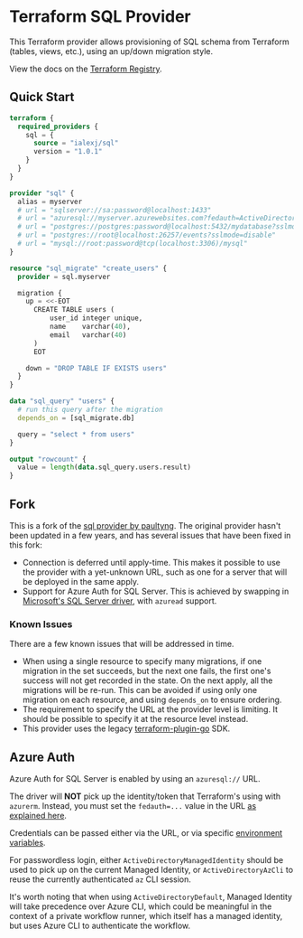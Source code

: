 # Terraform SQL Provider

This Terraform provider allows provisioning of SQL schema from Terraform (tables, views, etc.), using an up/down migration style.

View the docs on the [Terraform Registry](https://registry.terraform.io/providers/ialexj/sql/latest/docs).

## Quick Start

```terraform
terraform {
  required_providers {
    sql = {
      source = "ialexj/sql"
      version = "1.0.1"
    }
  }
}

provider "sql" {
  alias = myserver
  # url = "sqlserver://sa:password@localhost:1433"
  # url = "azuresql://myserver.azurewebsites.com?fedauth=ActiveDirectoryAzCli"
  # url = "postgres://postgres:password@localhost:5432/mydatabase?sslmode=disable"
  # url = "postgres://root@localhost:26257/events?sslmode=disable"
  # url = "mysql://root:password@tcp(localhost:3306)/mysql"
}

resource "sql_migrate" "create_users" {
  provider = sql.myserver

  migration {
    up = <<-EOT
      CREATE TABLE users (
          user_id integer unique,
          name    varchar(40),
          email   varchar(40)
      )
      EOT

    down = "DROP TABLE IF EXISTS users"
  }
}

data "sql_query" "users" {
  # run this query after the migration
  depends_on = [sql_migrate.db]

  query = "select * from users"
}

output "rowcount" {
  value = length(data.sql_query.users.result)
}
```

## Fork

This is a fork of the [sql provider by paultyng](https://github.com/paultyng/terraform-provider-sql). The original provider hasn't been updated in a few years, and has several issues that have been fixed in this fork:

- Connection is deferred until apply-time. This makes it possible to use the provider with a yet-unknown URL, such as one for a server that will be deployed in the same apply.
- Support for Azure Auth for SQL Server. This is achieved by swapping in [Microsoft's SQL Server driver](https://github.com/microsoft/go-mssqldb), with `azuread` support.

### Known Issues

There are a few known issues that will be addressed in time.

- When using a single resource to specify many migrations, if one migration in the set succeeds, but the next one fails, the first one's success will not get recorded in the state. On the next apply, all the migrations will be re-run. This can be avoided if using only one migration on each resource, and using `depends_on` to ensure ordering.
- The requirement to specify the URL at the provider level is limiting. It should be possible to specify it at the resource level instead.
- This provider uses the legacy [terraform-plugin-go](https://github.com/hashicorp/terraform-plugin-go) SDK.

## Azure Auth

Azure Auth for SQL Server is enabled by using an `azuresql://` URL.

The driver will **NOT** pick up the identity/token that Terraform's using with `azurerm`. Instead, you must set the `fedauth=...` value in the URL [as explained here](https://github.com/microsoft/go-mssqldb?tab=readme-ov-file#azure-active-directory-authentication).

Credentials can be passed either via the URL, or via specific [environment variables](https://github.com/Azure/azure-sdk-for-go/tree/main/sdk/azidentity#environment-variables).

For passwordless login, either `ActiveDirectoryManagedIdentity` should be used to pick up on the current Managed Identity, or `ActiveDirectoryAzCli` to reuse the currently authenticated `az` CLI session.

It's worth noting that when using `ActiveDirectoryDefault`, Managed Identity will take precedence over Azure CLI, which could be meaningful in the context of a private workflow runner, which itself has a managed identity, but uses Azure CLI to authenticate the workflow.


